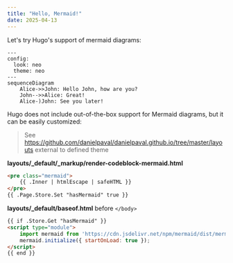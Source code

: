 ```yaml
---
title: "Hello, Mermaid!"
date: 2025-04-13
---
```


Let's try Hugo's support of mermaid diagrams:

```mermaid
---
config:
  look: neo
  theme: neo
---
sequenceDiagram
    Alice->>John: Hello John, how are you?
    John-->>Alice: Great!
    Alice-)John: See you later!
```

Hugo does not include out-of-the-box support for Mermaid diagrams, but it can be easily customized:

> See https://github.com/danielpaval/danielpaval.github.io/tree/master/layouts external to defined theme

**layouts/_default/_markup/render-codeblock-mermaid.html**
```html
<pre class="mermaid">
    {{ .Inner | htmlEscape | safeHTML }}
</pre>
{{ .Page.Store.Set "hasMermaid" true }}
```

**layouts/_default/baseof.html** before `</body>`
```html
{{ if .Store.Get "hasMermaid" }}
<script type="module">
    import mermaid from 'https://cdn.jsdelivr.net/npm/mermaid/dist/mermaid.esm.min.mjs';
    mermaid.initialize({ startOnLoad: true });
</script>
{{ end }}
```